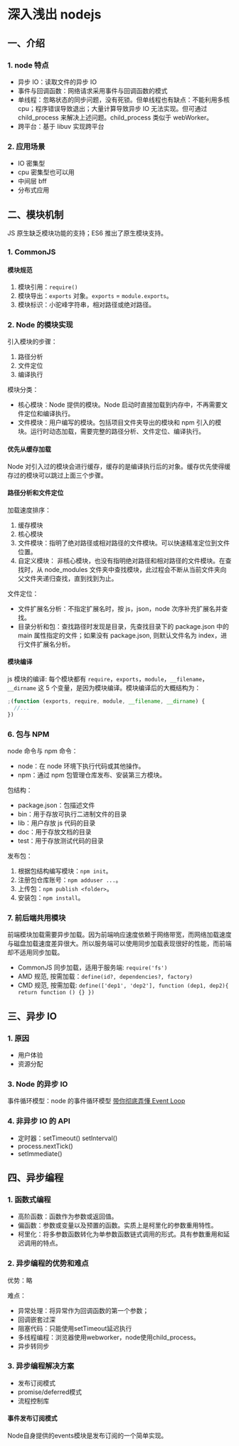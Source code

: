 # 深入浅出 nodejs

## 一、介绍

### 1. node 特点

- 异步 IO：读取文件的异步 IO
- 事件与回调函数：网络请求采用事件与回调函数的模式
- 单线程：忽略状态的同步问题，没有死锁。但单线程也有缺点：不能利用多核 cpu；程序错误导致退出；大量计算导致异步 IO 无法实现。但可通过 child_process 来解决上述问题。child_process 类似于 webWorker。
- 跨平台：基于 libuv 实现跨平台

### 2. 应用场景

- IO 密集型
- cpu 密集型也可以用
- 中间层 bff
- 分布式应用

## 二、模块机制

JS 原生缺乏模块功能的支持；ES6 推出了原生模块支持。

### 1. CommonJS

#### 模块规范

1. 模块引用：`require()`
2. 模块导出：`exports` 对象。`exports` = `module.exports`。
3. 模块标识：小驼峰字符串，相对路径或绝对路径。

### 2. Node 的模块实现

引入模块的步骤：

1. 路径分析
2. 文件定位
3. 编译执行

模块分类：

- 核心模块：Node 提供的模块。Node 启动时直接加载到内存中，不再需要文件定位和编译执行。
- 文件模块：用户编写的模块。包括项目文件夹导出的模块和 npm 引入的模块。运行时动态加载，需要完整的路径分析、文件定位、编译执行。

#### 优先从缓存加载

Node 对引入过的模块会进行缓存，缓存的是编译执行后的对象。缓存优先使得缓存过的模块可以跳过上面三个步骤。

#### 路径分析和文件定位

加载速度排序：

1. 缓存模块
2. 核心模块
3. 文件模块：指明了绝对路径或相对路径的文件模块。可以快速精准定位到文件位置。
4. 自定义模块： 非核心模块，也没有指明绝对路径和相对路径的文件模块。在查找时，从 node_modules 文件夹中查找模块，此过程会不断从当前文件夹向父文件夹递归查找，直到找到为止。

文件定位：

- 文件扩展名分析：不指定扩展名时，按 js，json，node 次序补充扩展名并查找。
- 目录分析和包：查找路径时发现是目录，先查找目录下的 package.json 中的 main 属性指定的文件；如果没有 package.json, 则默认文件名为 index，进行文件扩展名分析。

#### 模块编译

js 模块的编译:
每个模块都有 `require`，`exports`，`module`，`__filename`，`__dirname` 这 5 个变量，是因为模块编译。模块编译后的大概结构为：

```js
;(function (exports, require, module, __filename, __dirname) {
  //...
})
```

### 6. 包与 NPM

node 命令与 npm 命令：

- node：在 node 环境下执行代码或其他操作。
- npm：通过 npm 包管理仓库发布、安装第三方模块。

包结构：

- package.json：包描述文件
- bin：用于存放可执行二进制文件的目录
- lib：用户存放 js 代码的目录
- doc：用于存放文档的目录
- test：用于存放测试代码的目录

发布包：

1. 根据包结构编写模块：`npm init`。
2. 注册包仓库账号：`npm adduser ...`。
3. 上传包：`npm publish <folder>`。
4. 安装包：`npm install`。

### 7. 前后端共用模块

前端模块加载需要异步加载。因为前端响应速度依赖于网络带宽，而网络加载速度与磁盘加载速度差异很大。所以服务端可以使用同步加载表现很好的性能，而前端却不适用同步加载。

- CommonJS 同步加载，适用于服务端: `require('fs')`
- AMD 规范, 按需加载：`define(id?, dependencies?, factory)`
- CMD 规范, 按需加载: `define(['dep1', 'dep2'], function (dep1, dep2){ return function () {} })`

## 三、异步 IO

### 1. 原因

- 用户体验
- 资源分配

### 3. Node 的异步 IO

事件循环模型：node 的事件循环模型 [带你彻底弄懂 Event Loop](https://segmentfault.com/a/1190000016278115)

### 4. 非异步 IO 的 API

- 定时器：setTimeout() setInterval()
- process.nextTick()
- setImmediate()

## 四、异步编程

### 1. 函数式编程

- 高阶函数：函数作为参数或返回值。
- 偏函数：参数或变量以及预置的函数。实质上是柯里化的参数重用特性。
- 柯里化：将多参数函数转化为单参数函数链式调用的形式。具有参数重用和延迟调用的特点。

### 2. 异步编程的优势和难点

优势：略

难点：

- 异常处理：将异常作为回调函数的第一个参数；
- 回调嵌套过深
- 阻塞代码：只能使用setTimeout延迟执行
- 多线程编程：浏览器使用webworker，node使用child_process。
- 异步转同步

### 3. 异步编程解决方案

- 发布订阅模式
- promise/deferred模式
- 流程控制库

#### 事件发布订阅模式

Node自身提供的events模块是发布订阅的一个简单实现。

